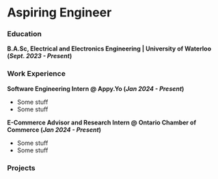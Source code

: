 # Aspiring Engineer


### Education 
**B.A.Sc, Electrical and Electronics Engineering | University of Waterloo (_Sept. 2023 - Present_)**

### Work Experience
**Software Engineering Intern @ Appy.Yo                (_Jan 2024 - Present_)**
  - Some stuff
  - Some stuff

**E-Commerce Advisor and Research Intern @ Ontario Chamber of Commerce   (_Jan 2024 - Present_)**
  - Some stuff
  - Some stuff

### Projects

